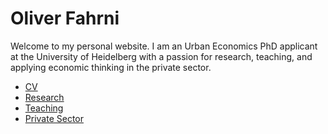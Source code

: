 # Oliver Fahrni

Welcome to my personal website. I am an Urban Economics PhD applicant at the University of Heidelberg with a passion for research, teaching, and applying economic thinking in the private sector.

- [CV](cv.md)
- [Research](research.md)
- [Teaching](teaching.md)
- [Private Sector](private-sector.md)
